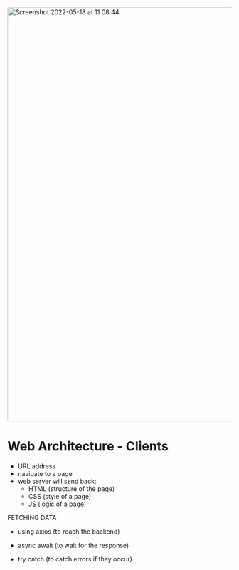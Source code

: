 <img width="931" alt="Screenshot 2022-05-18 at 11 08 44" src="https://user-images.githubusercontent.com/31222514/169244794-9ffc9efd-c01d-4c32-844b-ff2055aad1cb.png">

# Web Architecture - Clients

- URL address
- navigate to a page
- web server will send back:
  - HTML (structure of the page)
  - CSS (style of a page)
  - JS (logic of a page)

FETCHING DATA

- using axios (to reach the backend)

- async await (to wait for the response)
- try catch (to catch errors if they occur)
